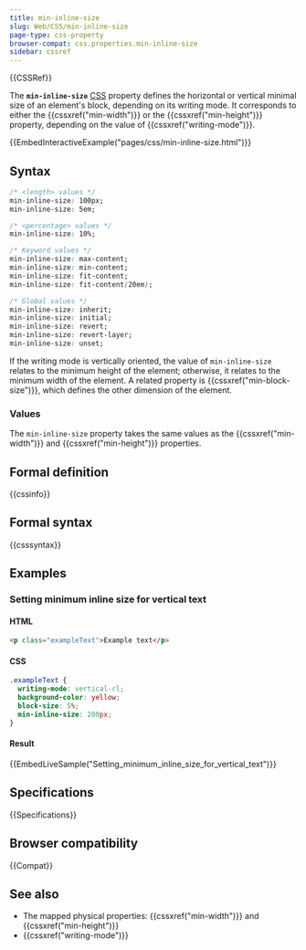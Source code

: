 ```yaml
---
title: min-inline-size
slug: Web/CSS/min-inline-size
page-type: css-property
browser-compat: css.properties.min-inline-size
sidebar: cssref
---
```


{{CSSRef}}

The **`min-inline-size`** [CSS](/en-US/docs/Web/CSS) property defines the horizontal or vertical minimal size of an element's block, depending on its writing mode. It corresponds to either the {{cssxref("min-width")}} or the {{cssxref("min-height")}} property, depending on the value of {{cssxref("writing-mode")}}.

{{EmbedInteractiveExample("pages/css/min-inline-size.html")}}

## Syntax

```css
/* <length> values */
min-inline-size: 100px;
min-inline-size: 5em;

/* <percentage> values */
min-inline-size: 10%;

/* Keyword values */
min-inline-size: max-content;
min-inline-size: min-content;
min-inline-size: fit-content;
min-inline-size: fit-content(20em);

/* Global values */
min-inline-size: inherit;
min-inline-size: initial;
min-inline-size: revert;
min-inline-size: revert-layer;
min-inline-size: unset;
```

If the writing mode is vertically oriented, the value of `min-inline-size` relates to the minimum height of the element; otherwise, it relates to the minimum width of the element. A related property is {{cssxref("min-block-size")}}, which defines the other dimension of the element.

### Values

The `min-inline-size` property takes the same values as the {{cssxref("min-width")}} and {{cssxref("min-height")}} properties.

## Formal definition

{{cssinfo}}

## Formal syntax

{{csssyntax}}

## Examples

### Setting minimum inline size for vertical text

#### HTML

```html
<p class="exampleText">Example text</p>
```

#### CSS

```css
.exampleText {
  writing-mode: vertical-rl;
  background-color: yellow;
  block-size: 5%;
  min-inline-size: 200px;
}
```

#### Result

{{EmbedLiveSample("Setting_minimum_inline_size_for_vertical_text")}}

## Specifications

{{Specifications}}

## Browser compatibility

{{Compat}}

## See also

- The mapped physical properties: {{cssxref("min-width")}} and {{cssxref("min-height")}}
- {{cssxref("writing-mode")}}
